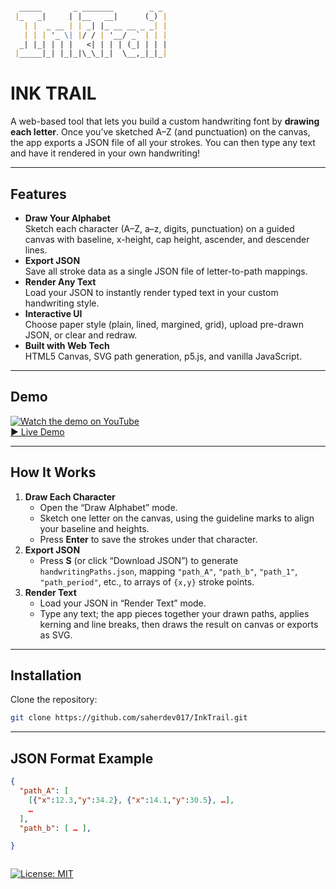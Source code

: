 ```markdown

  _____       _ _______        _ _ 
 |_   _|     | |__   __|      (_) |
   | |  _ __ | | _| |_ __ __ _ _| |
   | | | '_ \| |/ / | '__/ _` | | |
  _| |_| | | |   <| | | | (_| | | |
 |_____|_| |_|_|\_\_|_|  \__,_|_|_|  
```

# INK TRAIL

A web-based tool that lets you build a custom handwriting font by **drawing each letter**. Once you’ve sketched A–Z (and punctuation) on the canvas, the app exports a JSON file of all your strokes. You can then type any text and have it rendered in your own handwriting!

---

## Features
- **Draw Your Alphabet**  
  Sketch each character (A–Z, a–z, digits, punctuation) on a guided canvas with baseline, x-height, cap height, ascender, and descender lines.  
- **Export JSON**  
  Save all stroke data as a single JSON file of letter-to-path mappings.  
- **Render Any Text**  
  Load your JSON to instantly render typed text in your custom handwriting style.  
- **Interactive UI**  
  Choose paper style (plain, lined, margined, grid), upload pre-drawn JSON, or clear and redraw.  
- **Built with Web Tech**  
  HTML5 Canvas, SVG path generation, p5.js, and vanilla JavaScript.

---

## Demo
[![Watch the demo on YouTube](https://img.youtube.com/vi/eKGKVnFmdgw/0.jpg)](https://youtu.be/eKGKVnFmdgw?feature=shared)  
[▶️ Live Demo](https://youtu.be/eKGKVnFmdgw?feature=shared)

---

## How It Works

1. **Draw Each Character**  
   - Open the “Draw Alphabet” mode.  
   - Sketch one letter on the canvas, using the guideline marks to align your baseline and heights.  
   - Press **Enter** to save the strokes under that character.  
2. **Export JSON**  
   - Press **S** (or click “Download JSON”) to generate `handwritingPaths.json`, mapping `"path_A"`, `"path_b"`, `"path_1"`, `"path_period"`, etc., to arrays of `{x,y}` stroke points.  
3. **Render Text**  
   - Load your JSON in “Render Text” mode.  
   - Type any text; the app pieces together your drawn paths, applies kerning and line breaks, then draws the result on canvas or exports as SVG.

---

## Installation
 Clone the repository:
   ```bash
   git clone https://github.com/saherdev017/InkTrail.git
```

---

## JSON Format Example

```json
{
  "path_A": [
    [{"x":12.3,"y":34.2}, {"x":14.1,"y":30.5}, …],
    …
  ],
  "path_b": [ … ],

}
```
```
```

[![License: MIT](https://img.shields.io/badge/License-MIT-yellow.svg)](LICENSE)

   

